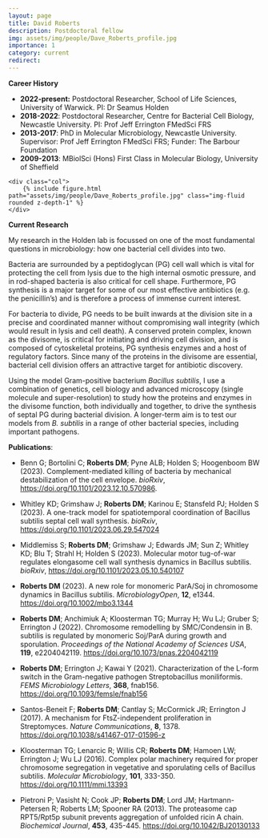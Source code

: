 ```yaml
---
layout: page
title: David Roberts
description: Postdoctoral fellow
img: assets/img/people/Dave_Roberts_profile.jpg
importance: 1
category: current
redirect: 
---
```


<div class="container">
  <div class="row">
    <div class="col">

**Career History**
- **2022-present:** Postdoctoral Researcher, School of Life Sciences, University of Warwick. 
PI: Dr Seamus Holden
- **2018-2022**: Postdoctoral Researcher, Centre for Bacterial Cell Biology, Newcastle University. 
PI: Prof Jeff Errington FMedSci FRS
- **2013-2017**: PhD in Molecular Microbiology, Newcastle University.
Supervisor: Prof Jeff Errington FMedSci FRS; Funder: The Barbour Foundation
- **2009-2013**: MBiolSci (Hons) First Class in Molecular Biology, University of Sheffield

</div>

    <div class="col">
        {% include figure.html path="assets/img/people/Dave_Roberts_profile.jpg" class="img-fluid rounded z-depth-1" %}
    </div>
  </div>
  <div class="row">

**Current Research**

My research in the Holden lab is focussed on one of the most fundamental questions in microbiology: how one bacterial cell divides into two.

Bacteria are surrounded by a peptidoglycan (PG) cell wall which is vital for protecting the cell from lysis due to the high internal osmotic pressure, and in rod-shaped bacteria is also critical for cell shape. Furthermore, PG synthesis is a major target for some of our most effective antibiotics (e.g. the penicillin’s) and is therefore a process of immense current interest.

For bacteria to divide, PG needs to be built inwards at the division site in a precise and coordinated manner without compromising wall integrity (which would result in lysis and cell death). A conserved protein complex, known as the divisome, is critical for initiating and driving cell division, and is composed of cytoskeletal proteins, PG synthesis enzymes and a host of regulatory factors. Since many of the proteins in the divisome are essential, bacterial cell division offers an attractive target for antibiotic discovery.

Using the model Gram-positive bacterium *Bacillus subtilis*, I use a combination of genetics, cell biology and advanced microscopy (single molecule and super-resolution) to study how the proteins and enzymes in the divisome function, both individually and together, to drive the synthesis of septal PG during bacterial division. A longer-term aim is to test our models from *B. subtilis* in a range of other bacterial species, including important pathogens.

**Publications**:
- Benn G; Bortolini C; **Roberts DM**; Pyne ALB; Holden S; Hoogenboom BW (2023). Complement-mediated killing of bacteria by mechanical destabilization of the cell envelope. *bioRxiv*, https://doi.org/10.1101/2023.12.10.570986.

- Whitley KD; Grimshaw J; **Roberts DM**; Karinou E; Stansfeld PJ; Holden S (2023). A one-track model for spatiotemporal coordination of Bacillus subtilis septal cell wall synthesis. *bioRxiv*, https://doi.org/10.1101/2023.06.29.547024 

- Middlemiss S; **Roberts DM**; Grimshaw J; Edwards JM; Sun Z; Whitley KD; Blu T; Strahl H; Holden S (2023). Molecular motor tug-of-war regulates elongasome cell wall synthesis dynamics in Bacillus subtilis. *bioRxiv*, https://doi.org/10.1101/2023.05.10.540107 

- **Roberts DM** (2023). A new role for monomeric ParA/Soj in chromosome dynamics in Bacillus subtilis. *MicrobiologyOpen*, **12**, e1344. https://doi.org/10.1002/mbo3.1344

- **Roberts DM**; Anchimiuk A; Kloosterman TG; Murray H; Wu LJ; Gruber S; Errington J (2022). Chromosome remodelling by SMC/Condensin in B. subtilis is regulated by monomeric Soj/ParA during growth and sporulation. *Proceedings of the National Academy of Sciences USA*, **119**, e2204042119. https://doi.org/10.1073/pnas.2204042119 

- **Roberts DM**; Errington J; Kawai Y (2021). Characterization of the L-form switch in the Gram-negative pathogen Streptobacillus moniliformis. *FEMS Microbiology Letters*, **368**, fnab156. https://doi.org/10.1093/femsle/fnab156

- Santos-Beneit F; **Roberts DM**; Cantlay S; McCormick JR; Errington J (2017). A mechanism for FtsZ-independent proliferation in Streptomyces. *Nature Communications*, **8**, 1378. https://doi.org/10.1038/s41467-017-01596-z 

- Kloosterman TG; Lenarcic R; Willis CR; **Roberts DM**; Hamoen LW; Errington J; Wu LJ (2016). Complex polar machinery required for proper chromosome segregation in vegetative and sporulating cells of Bacillus subtilis. *Molecular Microbiology*, **101**, 333-350. https://doi.org/10.1111/mmi.13393

- Pietroni P; Vasisht N; Cook JP; **Roberts DM**; Lord JM; Hartmann-Petersen R; Roberts LM; Spooner RA (2013). The proteasome cap RPT5/Rpt5p subunit prevents aggregation of unfolded ricin A chain. *Biochemical Journal*, **453**, 435-445. https://doi.org/10.1042/BJ20130133 
